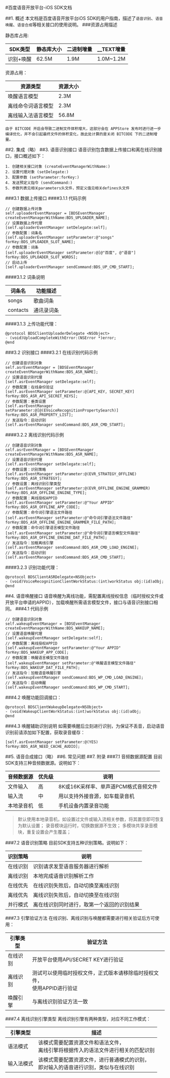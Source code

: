 #百度语音开放平台-iOS SDK文档

##1. 概述
本文档是百度语音开放平台iOS SDK的用户指南，描述了`语音识别`、`语音唤醒`、`语音合成`等相关接口的使用说明。
###资源占用描述

静态库占用:

SDK类型 | 静态库大小 | 二进制增量 | __TEXT增量|
-------|-------|-------|-------|
识别+唤醒|62.5M|1.9M|1.0M~1.2M|

资源占用：

资源类型 | 资源大小 |
-------|-------|
唤醒语言模型|2.3M|
离线命令词语言模型|2.3M|
离线输入法语言模型|56.8M|

```
由于 BITCODE 开启会导致二进制文件体积增大，这部分会在 APPStore 发布时进行进一步编译优化，并不会引起最终文件的体积变化，故此处计算的是关闭 BITCODE 下的二进制增量。
```

##2. 集成（略）
##3. 语音识别接口
语音识别包含数据上传接口和离在线识别接口，接口概述如下：

	1. 创建相关接口对象 (createEventManagerWithName:)
	2. 设置代理对象 (setDelegate:)
	3. 配置参数 (setParameter:forKey:)
	4. 发送预定义指令 (sendCommand:)
	5. 参数列表见相关parameters头文件，预定义值见相关defines头文件

###3.1 数据上传接口
####3.1.1 代码示例
```objc
// 创建数据上传对象
self.uploaderEventManager = [BDSEventManager createEventManagerWithName:BDS_UPLOADER_NAME];
// 设置数据上传代理
[self.uploaderEventManager setDelegate:self];
// 参数配置：词条名
[self.uploaderEventManager setParameter:@"songs" forKey:BDS_UPLOADER_SLOT_NAME];
// 参数配置：词条
[self.uploaderEventManager setParameter:@[@"百度", @"语音"] forKey:BDS_UPLOADER_SLOT_WORDS];
// 启动上传
[self.uploaderEventManager sendCommand:BDS_UP_CMD_START];
```
####3.1.2 词条说明

词条名 | 功能描述
----- | -------
songs | 歌曲词条
contacts | 通讯录词条

####3.1.3 上传功能代理：
```objc
@protocol BDSClientUploaderDelegate <NSObject>
- (void)UploadCompleteWithError:(NSError *)error;
@end
```
###3.2 识别接口
####3.2.1 在线识别代码示例
```objc
// 创建语音识别对象
self.asrEventManager = [BDSEventManager createEventManagerWithName:BDS_ASR_NAME];
// 设置语音识别代理
[self.asrEventManager setDelegate:self];
// 参数配置：在线身份验证
[self.asrEventManager setParameter:@[API_KEY, SECRET_KEY] forKey:BDS_ASR_API_SECRET_KEYS];
// 参数配置：垂类设置
[self.asrEventManager setParameter:@[@(EVoiceRecognitionPropertySearch)] forKey:BDS_ASR_PROPERTY_LIST];
// 发送指令：启动识别
[self.asrEventManager sendCommand:BDS_ASR_CMD_START];
```
####3.2.2 离线识别代码示例
```objc
// 创建语音识别对象
self.asrEventManager = [BDSEventManager createEventManagerWithName:BDS_ASR_NAME];
// 设置语音识别代理
[self.asrEventManager setDelegate:self];
// 参数设置：识别策略
[self.asrEventManager setParameter:@(EVR_STRATEGY_OFFLINE) forKey:BDS_ASR_STRATEGY];
// 参数设置：离线识别引擎类型
[self.asrEventManager setParameter:@(EVR_OFFLINE_ENGINE_GRAMMER) forKey:BDS_ASR_OFFLINE_ENGINE_TYPE];
// 参数配置：离线授权APPID
[self.asrEventManager setParameter:@"Your APPID" forKey:BDS_ASR_OFFLINE_APP_CODE];
// 参数配置：命令词引擎语法文件路径
[self.asrEventManager setParameter:@"命令词引擎语法文件路径" forKey:BDS_ASR_OFFLINE_ENGINE_GRAMMER_FILE_PATH];
// 参数配置：命令词引擎语言模型文件路径
[self.asrEventManager setParameter:@"命令词引擎语言模型文件路径" forKey:BDS_ASR_OFFLINE_ENGINE_DAT_FILE_PATH];
// 发送指令：加载离线引擎
[self.asrEventManager sendCommand:BDS_ASR_CMD_LOAD_ENGINE];
// 发送指令：启动识别
[self.asrEventManager sendCommand:BDS_ASR_CMD_START];
```
####3.2.3 识别功能代理：
```objc
@protocol BDSClientASRDelegate<NSObject>
- (void)VoiceRecognitionClientWorkStatus:(int)workStatus obj:(id)aObj;
@end
```
##4. 语音唤醒接口
语音唤醒为离线功能，需配置离线授权信息（临时授权文件或开放平台申请的APPID），加载唤醒所需语言模型文件，接口与语音识别接口相同。
###4.1 代码示例
```objc
// 创建语音识别对象
self.wakeupEventManager = [BDSEventManager createEventManagerWithName:BDS_WAKEUP_NAME];
// 设置语音唤醒代理
[self.wakeupEventManager setDelegate:self];
// 参数配置：离线授权APPID
[self.wakeupEventManager setParameter:@"Your APPID" forKey:BDS_WAKEUP_APP_CODE];
// 参数配置：唤醒语言模型文件路径
[self.wakeupEventManager setParameter:@"唤醒语言模型文件路径" forKey:BDS_WAKEUP_DAT_FILE_PATH];
// 发送指令：加载语音唤醒引擎
[self.wakeupEventManager sendCommand:BDS_WP_CMD_LOAD_ENGINE];
// 发送指令：启动唤醒
[self.wakeupEventManager sendCommand:BDS_WP_CMD_START];
```
###4.2 唤醒功能回调接口：
```objc
@protocol BDSClientWakeupDelegate<NSObject>
- (void)WakeupClientWorkStatus:(int)workStatus obj:(id)aObj;
@end
```
###4.3 唤醒辅助识别说明
如需要唤醒后立刻进行识别，为保证不丢音，启动语音识别前请添加如下配置，获取录音缓存：

```objc
[self.asrEventManager setParameter:@(YES) forKey:BDS_ASR_NEED_CACHE_AUDIO];
```
##5. 语音合成接口（略）
##6. 常见问题
##7. 附录
###7.1 音频数据源配置
目前SDK支持三种音频数据源。说明如下：

音频数据源 | 优先级 | 说明
------- | ------- | -------
文件输入 | 高 | 8K或16K采样率、单声道PCM格式音频文件
输入流 | 中 | 用以支持外接音源，如车载录音机
本地录音机 | 低 | 手机设备内置录音功能
> 默认使用本地录音机，如设置过文件或输入流相关参数，将其置空即可恢复为默认设置；
> 录音模块运行时，切换数据源不生效；
> 多模块共享录音模块，重复设置会产生覆盖；

###7.2 语音识别策略
目前SDK支持五种识别策略。说明如下：

识别策略 | 说明
------- | -------
在线识别 | 识别请求发至语音服务器进行解析
离线识别 | 本地完成语音识别解析工作
在线优先 | 在线识别失败后，自动切换至离线识别
离线优先 | 离线识别失败后，自动切换至在线识别
并行模式 | 离在线识别同时进行，取第一个返回的识别结果

###7.3 引擎验证方法
在线识别、离线识别与唤醒都需要进行相关验证后方可使用：

引擎类型 | 验证方法
--------- | ---------
在线识别 | 开放平台使用API/SECRET KEY进行验证
离线识别 | 测试可以使用临时授权文件，正式版本请移除临时授权文件，<br>使用APPID进行验证
唤醒引擎 | 与离线识别验证方法一致

###7.4 离线识别引擎类型
离线识别引擎有两种类型，对应不同工作模式：

引擎类型 | 描述
------- | -------
语法模式 | 该模式需要配置资源文件和语法文件，<br>离线引擎将根据传入的语法文件进行相关的匹配识别
输入法模式 | 该模式需要配置资源文件，进行普通模式的识别，<br>即对输入的语音进行识别，类似与在线识别












